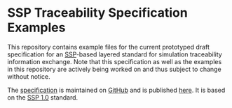 # SSP Traceability Specification Examples

This repository contains example files for the current prototyped
draft specification for an [SSP][]-based layered standard for simulation
traceability information exchange.  Note that this specification as
well as the examples in this repository are actively being worked on and
thus subject to change without notice.

The [specification][spec] is maintained on [GitHub][github] and is
published [here][spec]. It is based on the [SSP 1.0][SSP10] standard.

[SSP]: https://ssp-standard.org/
[SSP10]: https://ssp-standard.org/publications/SSP10/SystemStructureAndParameterization10.pdf
[github]: https://github.com/modelica/ssp-ls-traceability/
[spec]: https://modelica.github.io/ssp-ls-traceability/master/
